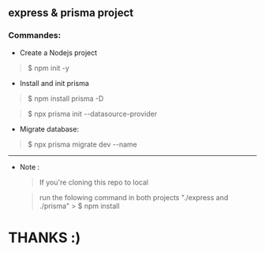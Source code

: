 ## express & prisma project

### Commandes:
* Create a Nodejs project
> $ npm init -y
* Install and init prisma
> $ npm install prisma -D

> $ npx prisma init --datasource-provider <db-provider>
* Migrate database:
> $ npx prisma migrate dev --name <Any Name> 

---
* Note :
    > If you're cloning this repo to local 

    > run the folowing command in both projects "./express and ./prisma"
        > $ npm install


# THANKS :)